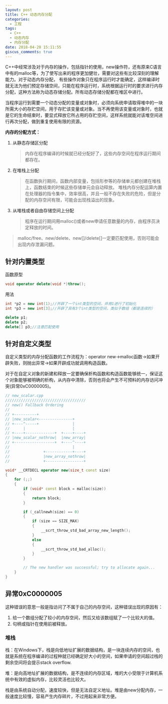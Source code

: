 ```yaml
---
layout: post
title: C++ 动态内存分配
categories:
  - 工程
tags:
  - C++
  - 动态内存
  - 内存分配
date: 2018-04-28 15:11:55
giscus_comments: true
---
```


C++中经常涉及对于内存的操作，包括指针的使用，new操作符，还有原来C语言中有的malloc等，为了使写出来的程序更加健壮，需要对这些有比较深刻的理解能力。对于动态内存分配， 有些操作对象只在程序运行时才能确定，这样编译时就无法为他们预定存储空间，只能在程序运行时，系统根据运行时的要求进行内存分配，这种方法称为动态存储分配。所有动态存储分配都在堆区中进行。

当程序运行到需要一个动态分配的变量或对象时，必须向系统申请取得堆中的一块所需大小的存贮空间，用于存贮该变量或对象。当不再使用该变量或对象时，也就是它的生命结束时，要显式释放它所占用的存贮空间，这样系统就能对该堆空间进行再次分配，做到重复使用有限的资源。

<!-- more -->

**内存的分配方式：**

1. 从静态存储区分配
   > 内存在程序编译的时候就已经分配好了，这些内存空间在程序运行期间都存在。
1. 在堆栈上分配
   > 在函数执行期间，函数内部变量，包括形参等的存储单元都创建在堆栈上，函数结束的时候这些存储单元会自动释放。
   > 堆栈内存分配运算内置在处理器的指令集中，效率很高，并且一般不存在失败的危险，但是分配的内存空间有限，可能会出现栈溢出的现象。
1. 从堆栈或者自由存储空间上分配
   > 程序在运行期间用malloc()或者new申请任意数量的内存，由程序员决定释放的时间。

> malloc/free、new/delete、new[]/delete[]一定要匹配使用，否则可能会出现内存泄漏问题。

## 针对内置类型

函数原型

```C++
void operator delete(void *)throw();
```

用法

```C++
int *p2 = new int(1);//开辟了一个int类型的空间，并用1进行了初始化
int *p3 = new int[3];//开辟了具有3个int类型的空间，类似于数组（都是连续的）

delete p1;
delete p2;
delete[] p3;//注意匹配使用
```

## 针对自定义类型

自定义类型的内存分配函数的工作流程为：operator new->malloc函数->如果开辟失败，则抛出异常->如果开辟成功就调用构造函数。

对于在自定义对象的新建和释放一定要确保析构函数和构造函数能够统一，保证这个对象能够被明确的析构，从内存中清除，否则也将会产生不可预料的内存访问冲突(异常0xC0000005)。

```C++
// new_scalar.cpp
////////////////////////////////////
// new() Fallback Ordering
//
// +----------+
// |new_scalar<---------------+
// +----^-----+               |
//      |                     |
// +----+-------------+  +----+----+
// |new_scalar_nothrow|  |new_array|
// +------------------+  +----^----+
//                            |
//               +------------+----+
//               |new_array_nothrow|
//               +-----------------+

void* __CRTDECL operator new(size_t const size)
{
    for (;;)
    {
        if (void* const block = malloc(size))
        {
            return block;
        }

        if (_callnewh(size) == 0)
        {
            if (size == SIZE_MAX)
            {
                __scrt_throw_std_bad_array_new_length();
            }
            else
            {
                __scrt_throw_std_bad_alloc();
            }
        }

        // The new handler was successful; try to allocate again...
    }
}
```

## 异常0xC0000005

这种错误的意思一般是指访问了不属于自己的内存空间，这种错误出现的原因有：

1. 给一个数组分配了较小的内存空间，然后又给该数组赋了一个比较大的值。
1. 句柄或指针在使用前被释放。

### 堆栈

栈：在Windows下，栈是向低地址扩展的数据结构，是一块连续内存的空间，也就是系统在程序编译的过程种就已经确定好大小的空间，如果申请的空间超过栈的剩余空间将会提示stack overflow.

堆：是向高地址扩展的数据结构，是不连续的内存区域，堆的大小受限于计算机系统中有效的虚拟内存，比较灵活也比较大。

栈是由系统自动分配，速度较快，但是无法自定义地址。堆是由new分配内存，一般速度比较慢，容易产生内存碎片，不过用起来非常方便。
